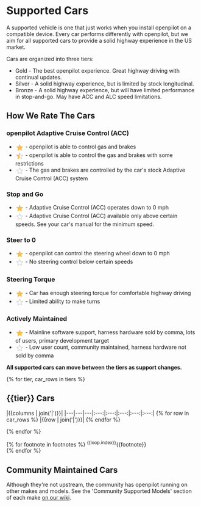 # Supported Cars

A supported vehicle is one that just works when you install openpilot on a compatible device. Every car performs differently with openpilot, but we aim for all supported cars to provide a solid highway experience in the US market.

Cars are organized into three tiers:

- Gold - The best openpilot experience. Great highway driving with continual updates.
- Silver - A solid highway experience, but is limited by stock longitudinal.
- Bronze - A solid highway experience, but will have limited performance in stop-and-go. May have ACC and ALC speed limitations.

How We Rate The Cars
---

### openpilot Adaptive Cruise Control (ACC)
- <img valign="top" src="assets/icon-star-full.svg" width="22" /> - openpilot is able to control gas and brakes
- <img valign="top" src="assets/icon-star-half.svg" width="22" /> - openpilot is able to control the gas and brakes with some restrictions
- <img valign="top" src="assets/icon-star-empty.svg" width="22" /> - The gas and brakes are controlled by the car's stock Adaptive Cruise Control (ACC) system

### Stop and Go
- <img valign="top" src="assets/icon-star-full.svg" width="22" /> - Adaptive Cruise Control (ACC) operates down to 0 mph
- <img valign="top" src="assets/icon-star-empty.svg" width="22" /> - Adaptive Cruise Control (ACC) available only above certain speeds. See your car's manual for the minimum speed.

### Steer to 0
- <img valign="top" src="assets/icon-star-full.svg" width="22" /> - openpilot can control the steering wheel down to 0 mph
- <img valign="top" src="assets/icon-star-empty.svg" width="22" /> - No steering control below certain speeds

### Steering Torque
- <img valign="top" src="assets/icon-star-full.svg" width="22" /> - Car has enough steering torque for comfortable highway driving
- <img valign="top" src="assets/icon-star-empty.svg" width="22" /> - Limited ability to make turns

### Actively Maintained
- <img valign="top" src="assets/icon-star-full.svg" width="22" /> - Mainline software support, harness hardware sold by comma, lots of users, primary development target
- <img valign="top" src="assets/icon-star-empty.svg" width="22" /> - Low user count, community maintained, harness hardware not sold by comma

**All supported cars can move between the tiers as support changes.**

{% for tier, car_rows in tiers %}
## {{tier}} Cars

|{{columns | join('|')}}|
|---|---|---|:---:|:---:|:---:|:---:|:---:|
{% for row in car_rows %}
|{{row | join('|')}}|
{% endfor %}

{% endfor %}

{% for footnote in footnotes %}
<sup>{{loop.index}}</sup>{{footnote}} <br />
{% endfor %}

## Community Maintained Cars
Although they're not upstream, the community has openpilot running on other makes and models. See the 'Community Supported Models' section of each make [on our wiki](https://wiki.comma.ai/).

